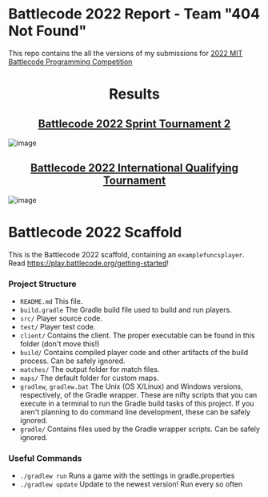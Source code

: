 # Battlecode 2022 Report - Team "404 Not Found"
This repo contains the all the versions of my submissions for [2022 MIT Battlecode Programming Competition](https://battlecode.org/)

<h1 align="center">Results</h1>

<h2 align="center">
    <a href="https://challonge.com/bc22_sprint2">
    Battlecode 2022 Sprint Tournament 2
    </a>
</h2>

![image](https://user-images.githubusercontent.com/71692995/155427666-7a6cf75a-0ac1-4e2c-a0fa-3c84dc17e466.png)

<h2 align="center">
    <a href="https://challonge.com/w2dpjaa3">
    Battlecode 2022 International Qualifying Tournament
    </a>
</h2>

![image](https://user-images.githubusercontent.com/71692995/155427839-cbb7b84a-7c23-4e07-a98c-7c75f58651b9.png)









# Battlecode 2022 Scaffold

This is the Battlecode 2022 scaffold, containing an `examplefuncsplayer`. Read https://play.battlecode.org/getting-started!

### Project Structure

- `README.md`
    This file.
- `build.gradle`
    The Gradle build file used to build and run players.
- `src/`
    Player source code.
- `test/`
    Player test code.
- `client/`
    Contains the client. The proper executable can be found in this folder (don't move this!)
- `build/`
    Contains compiled player code and other artifacts of the build process. Can be safely ignored.
- `matches/`
    The output folder for match files.
- `maps/`
    The default folder for custom maps.
- `gradlew`, `gradlew.bat`
    The Unix (OS X/Linux) and Windows versions, respectively, of the Gradle wrapper. These are nifty scripts that you can execute in a terminal to run the Gradle build tasks of this project. If you aren't planning to do command line development, these can be safely ignored.
- `gradle/`
    Contains files used by the Gradle wrapper scripts. Can be safely ignored.


### Useful Commands

- `./gradlew run`
    Runs a game with the settings in gradle.properties
- `./gradlew update`
    Update to the newest version! Run every so often

